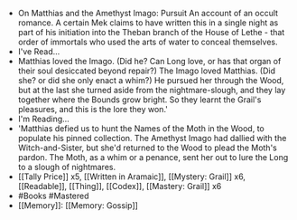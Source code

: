 - On Matthias and the Amethyst Imago: Pursuit
  An account of an occult romance. A certain Mek claims to have written this in a single night as part of his initiation into the Theban branch of the House of Lethe - that order of immortals who used the arts of water to conceal themselves.
- I've Read...
- Matthias loved the Imago. (Did he? Can Long love, or has that organ of their soul desiccated beyond repair?) The Imago loved Matthias. (Did she? or did she only enact a whim?) He pursued her through the Wood, but at the last she turned aside from the nightmare-slough, and they lay together where the Bounds grow bright. So they learnt the Grail's pleasures, and this is the lore they won.'
- I'm Reading...
- 'Matthias defied us to hunt the Names of the Moth in the Wood, to populate his pinned collection. The Amethyst Imago had dallied with the Witch-and-Sister, but she'd returned to the Wood to plead the Moth's pardon. The Moth, as a whim or a penance, sent her out to lure the Long to a slough of nightmares.
- [[Tally Price]] x5, [[Written in Aramaic]], [[Mystery: Grail]] x6, [[Readable]], [[Thing]], [[Codex]], [[Mastery: Grail]] x6
- #Books #Mastered
- [[Memory]]: [[Memory: Gossip]]